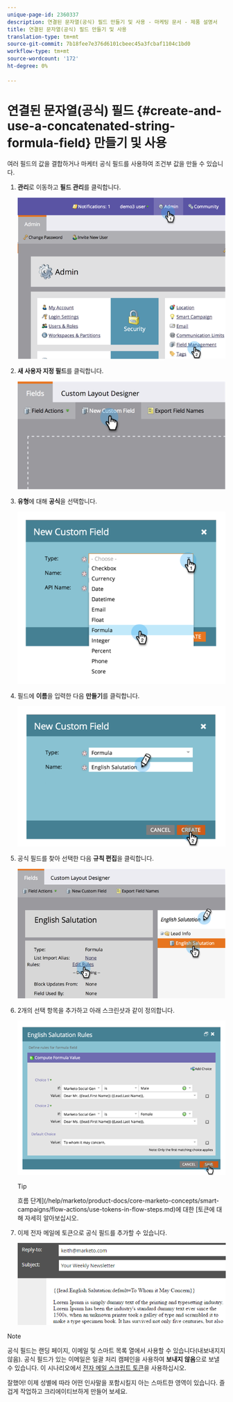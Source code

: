 ```yaml
---
unique-page-id: 2360337
description: 연결된 문자열(공식) 필드 만들기 및 사용 - 마케팅 문서 - 제품 설명서
title: 연결된 문자열(공식) 필드 만들기 및 사용
translation-type: tm+mt
source-git-commit: 7b18fee7e376d6101cbeec45a3fcbaf1104c1bd0
workflow-type: tm+mt
source-wordcount: '172'
ht-degree: 0%

---
```



# 연결된 문자열(공식) 필드 {#create-and-use-a-concatenated-string-formula-field} 만들기 및 사용

여러 필드의 값을 결합하거나 마케터 공식 필드를 사용하여 조건부 값을 만들 수 있습니다.

1. **관리**&#x200B;로 이동하고 **필드 관리**&#x200B;를 클릭합니다.

   ![](assets/image2014-9-19-9-3a44-3a58.png)

1. **새 사용자 지정 필드**&#x200B;를 클릭합니다.

   ![](assets/image2014-9-19-9-3a45-3a8.png)

1. **유형**&#x200B;에 대해 **공식**&#x200B;을 선택합니다.

   ![](assets/image2014-9-19-9-3a45-3a17.png)

1. 필드에 **이름**&#x200B;을 입력한 다음 **만들기**&#x200B;를 클릭합니다.

   ![](assets/image2014-9-19-9-3a46-3a0.png)

1. 공식 필드를 찾아 선택한 다음 **규칙 편집**&#x200B;을 클릭합니다.

   ![](assets/image2014-9-19-9-3a46-3a13.png)

1. 2개의 선택 항목을 추가하고 아래 스크린샷과 같이 정의합니다.

   ![](assets/image2014-9-19-9-3a46-3a25.png)

   >[!TIP]
   >
   >흐름 단계](/help/marketo/product-docs/core-marketo-concepts/smart-campaigns/flow-actions/use-tokens-in-flow-steps.md)에 대한 [토큰에 대해 자세히 알아보십시오.

1. 이제 전자 메일에 토큰으로 공식 필드를 추가할 수 있습니다.

   ![](assets/seven.png)

>[!NOTE]
>
>공식 필드는 랜딩 페이지, 이메일 및 스마트 목록 열에서 사용할 수 있습니다(내보내지지 않음). 공식 필드가 있는 이메일은 일괄 처리 캠페인을 사용하여 **보내지 않음**&#x200B;으로 보낼 수 있습니다. 이 시나리오에서 [전자 메일 스크립트 토큰](/help/marketo/product-docs/email-marketing/general/using-tokens/create-an-email-script-token.md)을 사용하십시오.

잘했어! 이제 성별에 따라 어떤 인사말을 포함시킬지 아는 스마트한 영역이 있습니다. 즐겁게 작업하고 크리에이티브하게 만들어 보세요.

